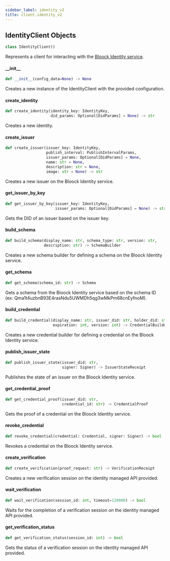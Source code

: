 ```yaml
---
sidebar_label: identity_v2
title: client.identity_v2
---
```


## IdentityClient Objects

```python
class IdentityClient()
```

Represents a client for interacting with the [Bloock Identity service](https://dashboard.bloock.com/login).

#### \_\_init\_\_

```python
def __init__(config_data=None) -> None
```

Creates a new instance of the IdentityClient with the provided configuration.


#### create\_identity

```python
def create_identity(identity_key: IdentityKey,
                    did_params: Optional[DidParams] = None) -> str
```

Creates a new identity.


#### create\_issuer

```python
def create_issuer(issuer_key: IdentityKey,
                  publish_interval: PublishIntervalParams,
                  issuer_params: Optional[DidParams] = None,
                  name: str = None,
                  description: str = None,
                  image: str = None) -> str
```

Creates a new issuer on the Bloock Identity service.


#### get\_issuer\_by\_key

```python
def get_issuer_by_key(issuer_key: IdentityKey,
                      issuer_params: Optional[DidParams] = None) -> str
```

Gets the DID of an issuer based on the issuer key.


#### build\_schema

```python
def build_schema(display_name: str, schema_type: str, version: str,
                 description: str) -> SchemaBuilder
```

Creates a new schema builder for defining a schema on the Bloock Identity service.


#### get\_schema

```python
def get_schema(schema_id: str) -> Schema
```

Gets a schema from the Bloock Identity service based on the schema ID (ex: Qma1t4uzbnB93E4rasNdu5UWMDh5qg3wMkPm68cnEyfnoM).


#### build\_credential

```python
def build_credential(display_name: str, issuer_did: str, holder_did: str,
                     expiration: int, version: int) -> CredentialBuilder
```

Creates a new credential builder for defining a credential on the Bloock Identity service.


#### publish\_issuer\_state

```python
def publish_issuer_state(issuer_did: str,
                         signer: Signer) -> IssuerStateReceipt
```

Publishes the state of an issuer on the Bloock Identity service.


#### get\_credential\_proof

```python
def get_credential_proof(issuer_did: str,
                         credential_id: str) -> CredentialProof
```

Gets the proof of a credential on the Bloock Identity service.


#### revoke\_credential

```python
def revoke_credential(credential: Credential, signer: Signer) -> bool
```

Revokes a credential on the Bloock Identity service.


#### create\_verification

```python
def create_verification(proof_request: str) -> VerificationReceipt
```

Creates a new verification session on the identity managed API provided.


#### wait\_verification

```python
def wait_verification(session_id: int, timeout=120000) -> bool
```

Waits for the completion of a verification session on the identity managed API provided.


#### get\_verification\_status

```python
def get_verification_status(session_id: int) -> bool
```

Gets the status of a verification session on the identity managed API provided.


